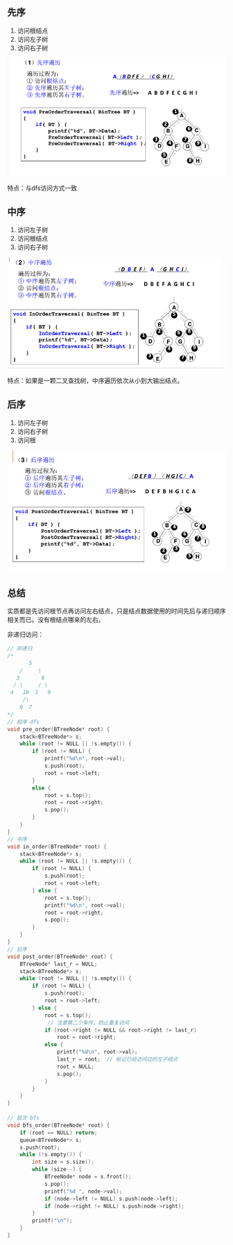 ## 先序

1. 访问根结点
2. 访问左子树
3. 访问右子树

 ![img](../../../assets/797373-20151122165945218-785764344.png) 

特点：与dfs访问方式一致

 ## 中序

1. 访问左子树
2. 访问根结点
3. 访问右子树

![img](../../../assets/797373-20151122170949358-2020624570.png) 

特点：如果是一颗二叉查找树，中序遍历依次从小到大输出结点。

## 后序

1. 访问左子树
2. 访问右子树
3. 访问根

 ![img](../../../assets/797373-20151122172046733-2067460461.png) 

## 总结

实质都是先访问根节点再访问左右结点，只是结点数据使用的时间先后与递归顺序相关而已。没有根结点哪来的左右。



非递归访问：

```cpp
// 非递归
/*      
	   5
    /     \
   3       8
  / \     / \
 4   10  1   9
     /\
    0  7
*/
// 前序 dfs
void pre_order(BTreeNode* root) {
	stack<BTreeNode*> s;
	while (root != NULL || !s.empty()) {
		if (root != NULL) {
			printf("%d\n", root->val);
			s.push(root);
			root = root->left;
		}
		else {
			root = s.top();
			root = root->right;
			s.pop();
		}
	}
}
// 中序
void in_order(BTreeNode* root) {
	stack<BTreeNode*> s;
	while (root != NULL || !s.empty()) {
		if (root != NULL) {
			s.push(root);
			root = root->left;
		} else {
			root = s.top();
			printf("%d\n", root->val);
			root = root->right;
			s.pop();
		}
	}
}
// 后序
void post_order(BTreeNode* root) {
	BTreeNode* last_r = NULL;
	stack<BTreeNode*> s;
	while (root != NULL || !s.empty()) {
		if (root != NULL) {
			s.push(root);
			root = root->left;
		} else {
			root = s.top();
             // 注意第二个条件，防止重复访问
			if (root->right != NULL && root->right != last_r) 
				root = root->right;
			else {
				printf("%d\n", root->val);
				last_r = root;  // 标记已经访问过的左子结点
				root = NULL;
				s.pop();
			}
		}
	}
}

// 层次 bfs
void bfs_order(BTreeNode* root) {
	if (root == NULL) return;
	queue<BTreeNode*> s;
	s.push(root);
	while (!s.empty()) {
		int size = s.size();
		while (size--) {
			BTreeNode* node = s.front();
			s.pop();
			printf("%d ", node->val);
			if (node->left != NULL) s.push(node->left);
			if (node->right != NULL) s.push(node->right);
		}
		printf("\n");
	}
}
```

